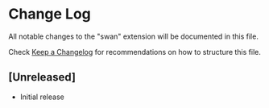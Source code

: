 # Change Log

All notable changes to the "swan" extension will be documented in this file.

Check [Keep a Changelog](http://keepachangelog.com/) for recommendations on how to structure this file.

## [Unreleased]

- Initial release